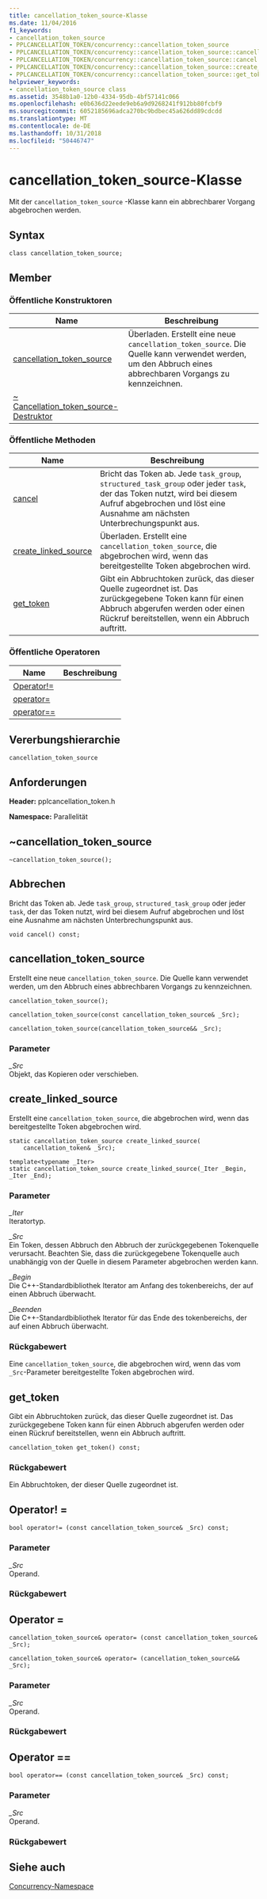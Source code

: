 ```yaml
---
title: cancellation_token_source-Klasse
ms.date: 11/04/2016
f1_keywords:
- cancellation_token_source
- PPLCANCELLATION_TOKEN/concurrency::cancellation_token_source
- PPLCANCELLATION_TOKEN/concurrency::cancellation_token_source::cancellation_token_source
- PPLCANCELLATION_TOKEN/concurrency::cancellation_token_source::cancel
- PPLCANCELLATION_TOKEN/concurrency::cancellation_token_source::create_linked_source
- PPLCANCELLATION_TOKEN/concurrency::cancellation_token_source::get_token
helpviewer_keywords:
- cancellation_token_source class
ms.assetid: 3548b1a0-12b0-4334-95db-4bf57141c066
ms.openlocfilehash: e0b636d22eede9eb6a9d9268241f912bb80fcbf9
ms.sourcegitcommit: 6052185696adca270bc9bdbec45a626dd89cdcdd
ms.translationtype: MT
ms.contentlocale: de-DE
ms.lasthandoff: 10/31/2018
ms.locfileid: "50446747"
---
```

# <a name="cancellationtokensource-class"></a>cancellation_token_source-Klasse

Mit der `cancellation_token_source` -Klasse kann ein abbrechbarer Vorgang abgebrochen werden.

## <a name="syntax"></a>Syntax

```
class cancellation_token_source;
```

## <a name="members"></a>Member

### <a name="public-constructors"></a>Öffentliche Konstruktoren

|Name|Beschreibung|
|----------|-----------------|
|[cancellation_token_source](#ctor)|Überladen. Erstellt eine neue `cancellation_token_source`. Die Quelle kann verwendet werden, um den Abbruch eines abbrechbaren Vorgangs zu kennzeichnen.|
|[~ Cancellation_token_source-Destruktor](#dtor)||

### <a name="public-methods"></a>Öffentliche Methoden

|Name|Beschreibung|
|----------|-----------------|
|[cancel](#cancel)|Bricht das Token ab. Jede `task_group`, `structured_task_group` oder jeder `task`, der das Token nutzt, wird bei diesem Aufruf abgebrochen und löst eine Ausnahme am nächsten Unterbrechungspunkt aus.|
|[create_linked_source](#create_linked_source)|Überladen. Erstellt eine `cancellation_token_source`, die abgebrochen wird, wenn das bereitgestellte Token abgebrochen wird.|
|[get_token](#get_token)|Gibt ein Abbruchtoken zurück, das dieser Quelle zugeordnet ist. Das zurückgegebene Token kann für einen Abbruch abgerufen werden oder einen Rückruf bereitstellen, wenn ein Abbruch auftritt.|

### <a name="public-operators"></a>Öffentliche Operatoren

|Name|Beschreibung|
|----------|-----------------|
|[Operator!=](#operator_neq)||
|[operator=](#operator_eq)||
|[operator==](#operator_eq_eq)||

## <a name="inheritance-hierarchy"></a>Vererbungshierarchie

`cancellation_token_source`

## <a name="requirements"></a>Anforderungen

**Header:** pplcancellation_token.h

**Namespace:** Parallelität

##  <a name="dtor"></a> ~cancellation_token_source

```
~cancellation_token_source();
```

##  <a name="cancel"></a> Abbrechen

Bricht das Token ab. Jede `task_group`, `structured_task_group` oder jeder `task`, der das Token nutzt, wird bei diesem Aufruf abgebrochen und löst eine Ausnahme am nächsten Unterbrechungspunkt aus.

```
void cancel() const;
```

##  <a name="ctor"></a> cancellation_token_source

Erstellt eine neue `cancellation_token_source`. Die Quelle kann verwendet werden, um den Abbruch eines abbrechbaren Vorgangs zu kennzeichnen.

```
cancellation_token_source();

cancellation_token_source(const cancellation_token_source& _Src);

cancellation_token_source(cancellation_token_source&& _Src);
```

### <a name="parameters"></a>Parameter

*_Src*<br/>
Objekt, das Kopieren oder verschieben.

##  <a name="create_linked_source"></a> create_linked_source

Erstellt eine `cancellation_token_source`, die abgebrochen wird, wenn das bereitgestellte Token abgebrochen wird.

```
static cancellation_token_source create_linked_source(
    cancellation_token& _Src);

template<typename _Iter>
static cancellation_token_source create_linked_source(_Iter _Begin, _Iter _End);
```

### <a name="parameters"></a>Parameter

*_Iter*<br/>
Iteratortyp.

*_Src*<br/>
Ein Token, dessen Abbruch den Abbruch der zurückgegebenen Tokenquelle verursacht. Beachten Sie, dass die zurückgegebene Tokenquelle auch unabhängig von der Quelle in diesem Parameter abgebrochen werden kann.

*_Begin*<br/>
Die C++-Standardbibliothek Iterator am Anfang des tokenbereichs, der auf einen Abbruch überwacht.

*_Beenden*<br/>
Die C++-Standardbibliothek Iterator für das Ende des tokenbereichs, der auf einen Abbruch überwacht.

### <a name="return-value"></a>Rückgabewert

Eine `cancellation_token_source`, die abgebrochen wird, wenn das vom `_Src`-Parameter bereitgestellte Token abgebrochen wird.

##  <a name="get_token"></a> get_token

Gibt ein Abbruchtoken zurück, das dieser Quelle zugeordnet ist. Das zurückgegebene Token kann für einen Abbruch abgerufen werden oder einen Rückruf bereitstellen, wenn ein Abbruch auftritt.

```
cancellation_token get_token() const;
```

### <a name="return-value"></a>Rückgabewert

Ein Abbruchtoken, der dieser Quelle zugeordnet ist.

##  <a name="operator_neq"></a> Operator! =

```
bool operator!= (const cancellation_token_source& _Src) const;
```

### <a name="parameters"></a>Parameter

*_Src*<br/>
Operand.

### <a name="return-value"></a>Rückgabewert

##  <a name="operator_eq"></a> Operator =

```
cancellation_token_source& operator= (const cancellation_token_source& _Src);

cancellation_token_source& operator= (cancellation_token_source&& _Src);
```

### <a name="parameters"></a>Parameter

*_Src*<br/>
Operand.

### <a name="return-value"></a>Rückgabewert

##  <a name="operator_eq_eq"></a> Operator ==

```
bool operator== (const cancellation_token_source& _Src) const;
```

### <a name="parameters"></a>Parameter

*_Src*<br/>
Operand.

### <a name="return-value"></a>Rückgabewert

## <a name="see-also"></a>Siehe auch

[Concurrency-Namespace](concurrency-namespace.md)
